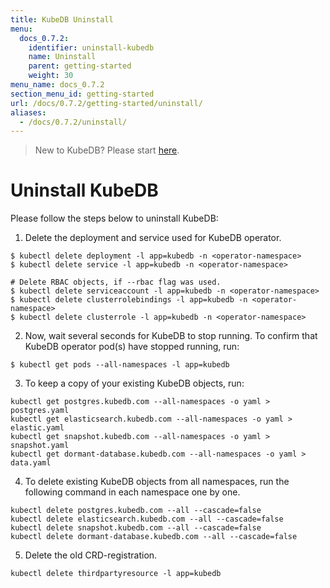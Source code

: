 ```yaml
---
title: KubeDB Uninstall
menu:
  docs_0.7.2:
    identifier: uninstall-kubedb
    name: Uninstall
    parent: getting-started
    weight: 30
menu_name: docs_0.7.2
section_menu_id: getting-started
url: /docs/0.7.2/getting-started/uninstall/
aliases:
  - /docs/0.7.2/uninstall/
---
```


> New to KubeDB? Please start [here](/docs/tutorials/README.md).

# Uninstall KubeDB
Please follow the steps below to uninstall KubeDB:

1. Delete the deployment and service used for KubeDB operator.
```console
$ kubectl delete deployment -l app=kubedb -n <operator-namespace>
$ kubectl delete service -l app=kubedb -n <operator-namespace>

# Delete RBAC objects, if --rbac flag was used.
$ kubectl delete serviceaccount -l app=kubedb -n <operator-namespace>
$ kubectl delete clusterrolebindings -l app=kubedb -n <operator-namespace>
$ kubectl delete clusterrole -l app=kubedb -n <operator-namespace>
```

2. Now, wait several seconds for KubeDB to stop running. To confirm that KubeDB operator pod(s) have stopped running, run:
```console
$ kubectl get pods --all-namespaces -l app=kubedb
```

3. To keep a copy of your existing KubeDB objects, run:
```console
kubectl get postgres.kubedb.com --all-namespaces -o yaml > postgres.yaml
kubectl get elasticsearch.kubedb.com --all-namespaces -o yaml > elastic.yaml
kubectl get snapshot.kubedb.com --all-namespaces -o yaml > snapshot.yaml
kubectl get dormant-database.kubedb.com --all-namespaces -o yaml > data.yaml
```

4. To delete existing KubeDB objects from all namespaces, run the following command in each namespace one by one.
```
kubectl delete postgres.kubedb.com --all --cascade=false
kubectl delete elasticsearch.kubedb.com --all --cascade=false
kubectl delete snapshot.kubedb.com --all --cascade=false
kubectl delete dormant-database.kubedb.com --all --cascade=false
```

5. Delete the old CRD-registration.
```console
kubectl delete thirdpartyresource -l app=kubedb
```
